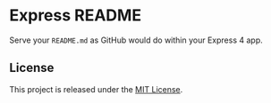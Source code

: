 # Express README

Serve your `README.md` as GitHub would do within your Express 4 app.


## License

This project is released under the [MIT License](LICENSE.txt).
